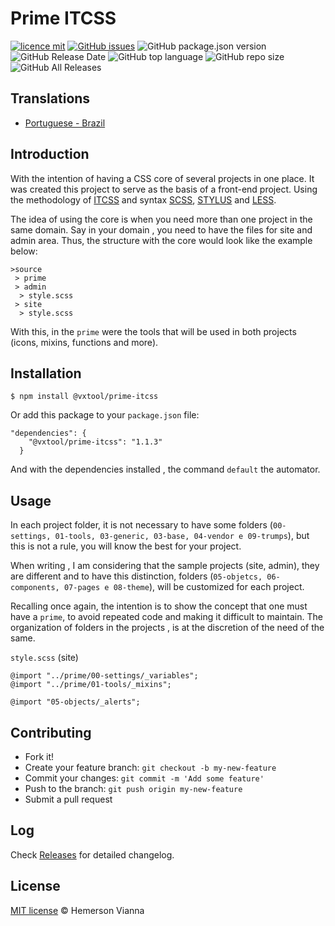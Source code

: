 # Prime ITCSS

[![licence mit](https://img.shields.io/badge/license-MIT-blue.svg?style=flat-square)](http://hemersonvianna.mit-license.org/)
[![GitHub issues](https://img.shields.io/github/issues/vxtool/prime-itcss.svg)](https://github.com/vxtool/prime-itcss/issues)
![GitHub package.json version](https://img.shields.io/github/package-json/v/vxtool/prime-itcss.svg)
![GitHub Release Date](https://img.shields.io/github/release-date/vxtool/prime-itcss.svg)
![GitHub top language](https://img.shields.io/github/languages/top/vxtool/prime-itcss.svg)
![GitHub repo size](https://img.shields.io/github/repo-size/vxtool/prime-itcss.svg)
![GitHub All Releases](https://img.shields.io/github/downloads/vxtool/prime-itcss/total.svg)

## Translations

* [Portuguese - Brazil](translations/pt_BR)

## Introduction

With the intention of having a CSS core of several projects in one place. It was created this project to serve as the basis of a front-end project. Using the methodology of [ITCSS](http://itcss.io/) and syntax [SCSS](http://sass-lang.com/), [STYLUS](https://learnboost.github.io/stylus/) and [LESS](http://lesscss.org/).

The idea of using the core is when you need more than one project in the same domain. Say in your domain , you need to have the files for site and admin area. Thus, the structure with the core would look like the example below:

```
>source
 > prime
 > admin
  > style.scss 
 > site
  > style.scss 
```

With this, in the `prime` were the tools that will be used in both projects (icons, mixins, functions and more). 

## Installation

`$ npm install @vxtool/prime-itcss`

Or add this package to your `package.json` file:

```
"dependencies": {
    "@vxtool/prime-itcss": "1.1.3"
  }
```
And with the dependencies installed , the command `default` the automator.

## Usage

In each project folder, it is not necessary to have some folders (`00-settings, 01-tools, 03-generic, 03-base, 04-vendor e 09-trumps`), but this is not a rule, you will know the best for your project. 

When writing , I am considering that the sample projects (site, admin), they are different and to have this distinction, folders (`05-objetcs, 06-components, 07-pages e 08-theme`), will be customized for each project.

Recalling once again, the intention is to show the concept that one must have a `prime`, to avoid repeated code and making it difficult to maintain. The organization of folders in the projects , is at the discretion of the need of the same.

`style.scss` (site)

```
@import "../prime/00-settings/_variables";
@import "../prime/01-tools/_mixins";

@import "05-objects/_alerts";

```

## Contributing

- Fork it!
- Create your feature branch: `git checkout -b my-new-feature`
- Commit your changes: `git commit -m 'Add some feature'`
- Push to the branch: `git push origin my-new-feature`
- Submit a pull request

## Log

Check [Releases](https://github.com/vxtool/prime-itcss/releases) for detailed changelog.

## License

[MIT license](http://hemersonvianna.mit-license.org/) © Hemerson Vianna

